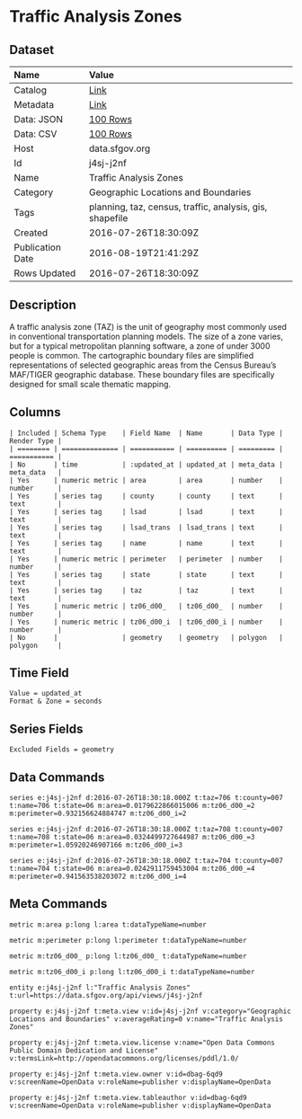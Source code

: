 # Traffic Analysis Zones

## Dataset

| Name | Value |
| :--- | :---- |
| Catalog | [Link](https://catalog.data.gov/dataset/traffic-analysis-zones-8dc6c) |
| Metadata | [Link](https://data.sfgov.org/api/views/j4sj-j2nf) |
| Data: JSON | [100 Rows](https://data.sfgov.org/api/views/j4sj-j2nf/rows.json?max_rows=100) |
| Data: CSV | [100 Rows](https://data.sfgov.org/api/views/j4sj-j2nf/rows.csv?max_rows=100) |
| Host | data.sfgov.org |
| Id | j4sj-j2nf |
| Name | Traffic Analysis Zones |
| Category | Geographic Locations and Boundaries |
| Tags | planning, taz, census, traffic, analysis, gis, shapefile |
| Created | 2016-07-26T18:30:09Z |
| Publication Date | 2016-08-19T21:41:29Z |
| Rows Updated | 2016-07-26T18:30:09Z |

## Description

A traffic analysis zone (TAZ) is the unit of geography most commonly used in conventional transportation planning models. The size of a zone varies, but for a typical metropolitan planning software, a zone of under 3000 people is common. The cartographic boundary files are simplified representations of selected geographic areas from the Census Bureau’s MAF/TIGER geographic database. These boundary files are specifically designed for small scale thematic mapping.

## Columns

```ls
| Included | Schema Type    | Field Name  | Name       | Data Type | Render Type |
| ======== | ============== | =========== | ========== | ========= | =========== |
| No       | time           | :updated_at | updated_at | meta_data | meta_data   |
| Yes      | numeric metric | area        | area       | number    | number      |
| Yes      | series tag     | county      | county     | text      | text        |
| Yes      | series tag     | lsad        | lsad       | text      | text        |
| Yes      | series tag     | lsad_trans  | lsad_trans | text      | text        |
| Yes      | series tag     | name        | name       | text      | text        |
| Yes      | numeric metric | perimeter   | perimeter  | number    | number      |
| Yes      | series tag     | state       | state      | text      | text        |
| Yes      | series tag     | taz         | taz        | text      | text        |
| Yes      | numeric metric | tz06_d00_   | tz06_d00_  | number    | number      |
| Yes      | numeric metric | tz06_d00_i  | tz06_d00_i | number    | number      |
| No       |                | geometry    | geometry   | polygon   | polygon     |
```

## Time Field

```ls
Value = updated_at
Format & Zone = seconds
```

## Series Fields

```ls
Excluded Fields = geometry
```

## Data Commands

```ls
series e:j4sj-j2nf d:2016-07-26T18:30:18.000Z t:taz=706 t:county=007 t:name=706 t:state=06 m:area=0.0179622866015006 m:tz06_d00_=2 m:perimeter=0.932156624884747 m:tz06_d00_i=2

series e:j4sj-j2nf d:2016-07-26T18:30:18.000Z t:taz=708 t:county=007 t:name=708 t:state=06 m:area=0.0324499727644987 m:tz06_d00_=3 m:perimeter=1.05920246907166 m:tz06_d00_i=3

series e:j4sj-j2nf d:2016-07-26T18:30:18.000Z t:taz=704 t:county=007 t:name=704 t:state=06 m:area=0.0242911759453004 m:tz06_d00_=4 m:perimeter=0.941563538203072 m:tz06_d00_i=4
```

## Meta Commands

```ls
metric m:area p:long l:area t:dataTypeName=number

metric m:perimeter p:long l:perimeter t:dataTypeName=number

metric m:tz06_d00_ p:long l:tz06_d00_ t:dataTypeName=number

metric m:tz06_d00_i p:long l:tz06_d00_i t:dataTypeName=number

entity e:j4sj-j2nf l:"Traffic Analysis Zones" t:url=https://data.sfgov.org/api/views/j4sj-j2nf

property e:j4sj-j2nf t:meta.view v:id=j4sj-j2nf v:category="Geographic Locations and Boundaries" v:averageRating=0 v:name="Traffic Analysis Zones"

property e:j4sj-j2nf t:meta.view.license v:name="Open Data Commons Public Domain Dedication and License" v:termsLink=http://opendatacommons.org/licenses/pddl/1.0/

property e:j4sj-j2nf t:meta.view.owner v:id=dbag-6qd9 v:screenName=OpenData v:roleName=publisher v:displayName=OpenData

property e:j4sj-j2nf t:meta.view.tableauthor v:id=dbag-6qd9 v:screenName=OpenData v:roleName=publisher v:displayName=OpenData
```
